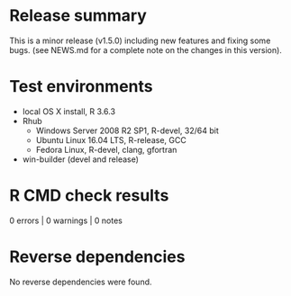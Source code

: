 # Release summary
This is a minor release (v1.5.0) including new features and fixing some bugs. (see NEWS.md for a complete note on the changes in this version).

# Test environments

- local OS X install, R 3.6.3
- Rhub
   - Windows Server 2008 R2 SP1, R-devel, 32/64 bit
   - Ubuntu Linux 16.04 LTS, R-release, GCC
   - Fedora Linux, R-devel, clang, gfortran
- win-builder (devel and release)


# R CMD check results
0 errors | 0 warnings | 0 notes

# Reverse dependencies
No reverse dependencies were found.
